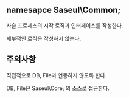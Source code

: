 ## namesapce Saseul\Common;

사슬 프로세스의 시작 로직과 인터페이스를 작성한다.

세부적인 로직은 작성하지 않는다.


## 주의사항 

직접적으로 DB, File과 연동하지 않도록 한다.

DB, File은 Saseul\Core; 의 소스로 접근한다.